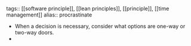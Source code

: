 tags:: [[software principle]], [[lean principles]], [[principle]], [[time management]]
alias:: procrastinate

- When a decision is necessary, consider what options are one-way or two-way doors.
-
